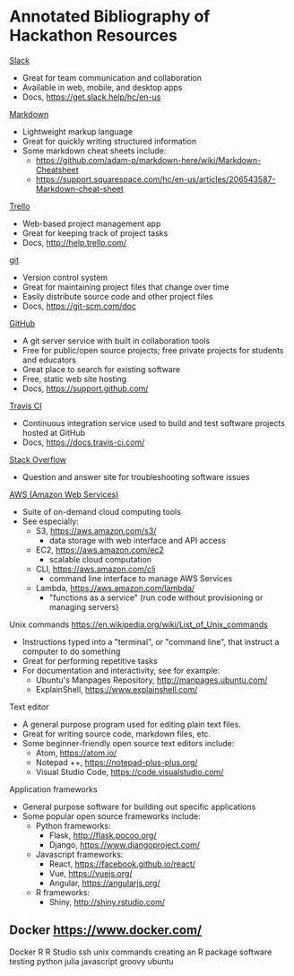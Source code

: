 # Annotated Bibliography of Hackathon Resources


[Slack](https://slack.com/)
- Great for team communication and collaboration
- Available in web, mobile, and desktop apps
- Docs, https://get.slack.help/hc/en-us


[Markdown](https://daringfireball.net/projects/markdown/)
- Lightweight markup language
- Great for quickly writing structured information
- Some markdown cheat sheets include:
  - https://github.com/adam-p/markdown-here/wiki/Markdown-Cheatsheet
  - https://support.squarespace.com/hc/en-us/articles/206543587-Markdown-cheat-sheet


[Trello](http://trello.com/)
- Web-based project management app
- Great for keeping track of project tasks
- Docs, http://help.trello.com/


[git](https://git-scm.com/)
- Version control system
- Great for maintaining project files that change over time
- Easily distribute source code and other project files
- Docs, https://git-scm.com/doc


[GitHub](https://github.com)
- A git server service with built in collaboration tools
- Free for public/open source projects; free private projects for students and educators
- Great place to search for existing software
- Free, static web site hosting
- Docs, https://support.github.com/


[Travis CI](https://travis-ci.org/)
- Continuous integration service used to build and test software projects hosted at GitHub
- Docs, https://docs.travis-ci.com/


[Stack Overflow](https://stackoverflow.com/)
- Question and answer site for troubleshooting software issues


[AWS (Amazon Web Services)](https://aws.amazon.com/)
- Suite of on-demand cloud computing tools
- See especially:
  - S3, https://aws.amazon.com/s3/
    - data storage with web interface and API access
  - EC2, https://aws.amazon.com/ec2
    - scalable cloud computation
  - CLI, https://aws.amazon.com/cli
    - command line interface to manage AWS Services
  - Lambda, https://aws.amazon.com/lambda/
    - "functions as a service" (run code without provisioning or managing servers)


Unix commands
https://en.wikipedia.org/wiki/List_of_Unix_commands
- Instructions typed into a "terminal", or "command line", that instruct a computer to do something
- Great for performing repetitive tasks
- For documentation and interactivity, see for example:
  - Ubuntu's Manpages Repository, http://manpages.ubuntu.com/
  - ExplainShell, https://www.explainshell.com/


Text editor
- A general purpose program used for editing plain text files.
- Great for writing source code, markdown files, etc.
- Some beginner-friendly open source text editors include:
  - Atom, https://atom.io/
  - Notepad ++, https://notepad-plus-plus.org/
  - Visual Studio Code, https://code.visualstudio.com/


Application frameworks
- General purpose software for building out specific applications
- Some popular open source frameworks include:
  - Python frameworks:
    - Flask, http://flask.pocoo.org/
    - Django, https://www.djangoproject.com/
  - Javascript frameworks:
    - React, https://facebook.github.io/react/
    - Vue, https://vuejs.org/
    - Angular, https://angularjs.org/
  - R frameworks:
    - Shiny, http://shiny.rstudio.com/


Docker
https://www.docker.com/
-



Docker
R
R Studio
ssh
unix commands
creating an R package
software testing
python
julia
javascript
groovy
ubuntu

